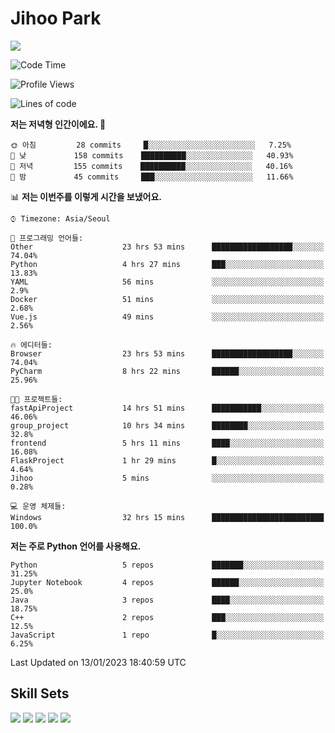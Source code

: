 # Jihoo Park
<!--![mazandi profile](http://mazandi.herokuapp.com/api?handle=wlgn8648&theme=warm) -->

<a href="https://www.linkedin.com/in/parkjihoo/" target="_blank"><img src="https://img.shields.io/badge/linkedin-0A66C2?style=flat-square&logo=linkedin&logoColor=white"/></a>

<!--START_SECTION:waka-->
![Code Time](http://img.shields.io/badge/Code%20Time-171%20hrs%2049%20mins-blue)

![Profile Views](http://img.shields.io/badge/Profile%20Views-4-blue)

![Lines of code](https://img.shields.io/badge/%EC%A0%80%EB%8A%94%20%EC%97%AC%ED%83%9C%EA%B9%8C%EC%A7%80%20-1%20Million%20%EC%A4%84%EC%9D%98%20%EC%BD%94%EB%93%9C%EB%A5%BC%20%EC%9E%91%EC%84%B1%ED%96%88%EC%96%B4%EC%9A%94.-blue)

**저는 저녁형 인간이에요. 🦉** 

```text
🌞 아침         28 commits     █░░░░░░░░░░░░░░░░░░░░░░░░   7.25% 
🌆 낮　         158 commits    ██████████░░░░░░░░░░░░░░░   40.93% 
🌃 저녁         155 commits    ██████████░░░░░░░░░░░░░░░   40.16% 
🌙 밤　         45 commits     ███░░░░░░░░░░░░░░░░░░░░░░   11.66%

```


📊 **저는 이번주를 이렇게 시간을 보냈어요.** 

```text
⌚︎ Timezone: Asia/Seoul

💬 프로그래밍 언어들: 
Other                    23 hrs 53 mins      ██████████████████░░░░░░░   74.04% 
Python                   4 hrs 27 mins       ███░░░░░░░░░░░░░░░░░░░░░░   13.83% 
YAML                     56 mins             ░░░░░░░░░░░░░░░░░░░░░░░░░   2.9% 
Docker                   51 mins             ░░░░░░░░░░░░░░░░░░░░░░░░░   2.68% 
Vue.js                   49 mins             ░░░░░░░░░░░░░░░░░░░░░░░░░   2.56%

🔥 에디터들: 
Browser                  23 hrs 53 mins      ██████████████████░░░░░░░   74.04% 
PyCharm                  8 hrs 22 mins       ██████░░░░░░░░░░░░░░░░░░░   25.96%

🐱‍💻 프로젝트들: 
fastApiProject           14 hrs 51 mins      ███████████░░░░░░░░░░░░░░   46.06% 
group_project            10 hrs 34 mins      ████████░░░░░░░░░░░░░░░░░   32.8% 
frontend                 5 hrs 11 mins       ████░░░░░░░░░░░░░░░░░░░░░   16.08% 
FlaskProject             1 hr 29 mins        █░░░░░░░░░░░░░░░░░░░░░░░░   4.64% 
Jihoo                    5 mins              ░░░░░░░░░░░░░░░░░░░░░░░░░   0.28%

💻 운영 체제들: 
Windows                  32 hrs 15 mins      █████████████████████████   100.0%

```

**저는 주로 Python 언어를 사용해요.** 

```text
Python                   5 repos             ███████░░░░░░░░░░░░░░░░░░   31.25% 
Jupyter Notebook         4 repos             ██████░░░░░░░░░░░░░░░░░░░   25.0% 
Java                     3 repos             ████░░░░░░░░░░░░░░░░░░░░░   18.75% 
C++                      2 repos             ███░░░░░░░░░░░░░░░░░░░░░░   12.5% 
JavaScript               1 repo              █░░░░░░░░░░░░░░░░░░░░░░░░   6.25%

```



 Last Updated on 13/01/2023 18:40:59 UTC
<!--END_SECTION:waka-->

## Skill Sets
<a><img src="https://img.shields.io/badge/tensorflow-FF6F00?style=flat-square&logo=tensorflow&logoColor=white"/></a>
<a><img src="https://img.shields.io/badge/mysql-4479A1?style=flat-square&logo=mysql&logoColor=white"/></a>
<a><img src="https://img.shields.io/badge/springboot-6DB33F?style=flat-square&logo=springboot&logoColor=white"/></a>
<a><img src="https://img.shields.io/badge/django-092E20?style=flat-square&logo=django&logoColor=white"/></a>
<a><img src="https://img.shields.io/badge/c++-00599C?style=flat-square&logo=c%2B%2B&logoColor=white"/></a>
<!--
**wlgn8648/wlgn8648** is a ✨ _special_ ✨ repository because its `README.md` (this file) appears on your GitHub profile.

Here are some ideas to get you started:

- 🔭 I’m currently working on ...
- 🌱 I’m currently learning ...
- 👯 I’m looking to collaborate on ...
- 🤔 I’m looking for help with ...
- 💬 Ask me about ...
- 📫 How to reach me: ...
- 😄 Pronouns: ...
- ⚡ Fun fact: ...
-->
